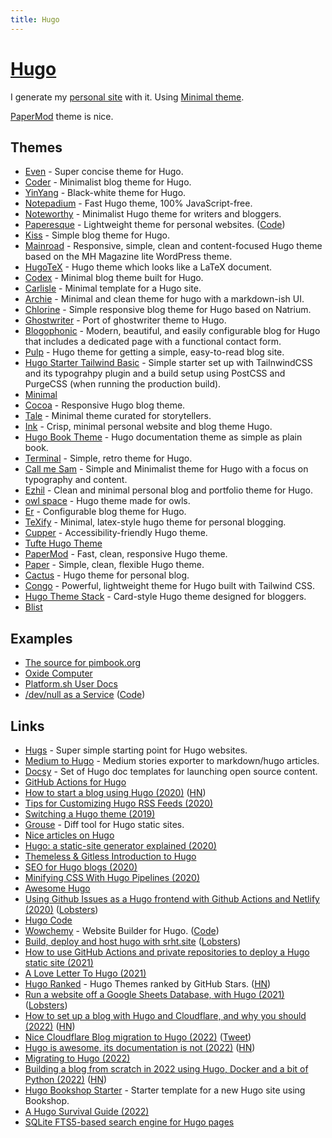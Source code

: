 ```yaml
---
title: Hugo
---
```


# [Hugo](https://gohugo.io)

I generate my [personal site](https://nikitavoloboev.xyz) with it. Using [Minimal theme](https://github.com/calintat/minimal).

[PaperMod](https://github.com/adityatelange/hugo-PaperMod/) theme is nice.

## Themes

- [Even](https://github.com/olOwOlo/hugo-theme-even) - Super concise theme for Hugo.
- [Coder](https://github.com/luizdepra/hugo-coder/) - Minimalist blog theme for Hugo.
- [YinYang](https://github.com/joway/hugo-theme-yinyang/) - Black-white theme for Hugo.
- [Notepadium](https://github.com/cntrump/hugo-notepadium) - Fast Hugo theme, 100% JavaScript-free.
- [Noteworthy](https://github.com/kimcc/hugo-theme-noteworthy) - Minimalist Hugo theme for writers and bloggers.
- [Paperesque](https://themes.gohugo.io/paperesque/) - Lightweight theme for personal websites. ([Code](https://github.com/capnfabs/paperesque))
- [Kiss](https://github.com/ribice/kiss) - Simple blog theme for Hugo.
- [Mainroad](https://github.com/Vimux/Mainroad) - Responsive, simple, clean and content-focused Hugo theme based on the MH Magazine lite WordPress theme.
- [HugoTeX](https://github.com/7ma7X/HugoTeX) - Hugo theme which looks like a LaTeX document.
- [Codex](https://github.com/jakewies/hugo-theme-codex) - Minimal blog theme built for Hugo.
- [Carlisle](https://github.com/thesephist/carlisle) - Minimal template for a Hugo site.
- [Archie](https://github.com/athul/archie) - Minimal and clean theme for hugo with a markdown-ish UI.
- [Chlorine](https://github.com/AnnaOpss/hugo-chlorine-theme) - Simple responsive blog theme for Hugo based on Natrium.
- [Ghostwriter](https://github.com/jbub/ghostwriter) - Port of ghostwriter theme to Hugo.
- [Blogophonic](https://github.com/formspree/blogophonic-hugo) - Modern, beautiful, and easily configurable blog for Hugo that includes a dedicated page with a functional contact form.
- [Pulp](https://github.com/koirand/pulp/) - Hugo theme for getting a simple, easy-to-read blog site.
- [Hugo Starter Tailwind Basic](https://github.com/bep/hugo-starter-tailwind-basic) - Simple starter set up with TailnwindCSS and its typograhpy plugin and a build setup using PostCSS and PurgeCSS (when running the production build).
- [Minimal](https://github.com/calintat/minimal)
- [Cocoa](https://github.com/nishanths/cocoa-hugo-theme) - Responsive Hugo blog theme.
- [Tale](https://github.com/EmielH/tale-hugo/) - Minimal theme curated for storytellers.
- [Ink](https://github.com/knadh/hugo-ink) - Crisp, minimal personal website and blog theme Hugo.
- [Hugo Book Theme](https://github.com/alex-shpak/hugo-book) - Hugo documentation theme as simple as plain book.
- [Terminal](https://github.com/panr/hugo-theme-terminal) - Simple, retro theme for Hugo.
- [Call me Sam](https://github.com/victoriadrake/hugo-theme-sam) - Simple and Minimalist theme for Hugo with a focus on typography and content.
- [Ezhil](https://github.com/vividvilla/ezhil) - Clean and minimal personal blog and portfolio theme for Hugo.
- [owl space](https://github.com/JoogsWasTaken/owlspace) - Hugo theme made for owls.
- [Er](https://github.com/lingxz/er) - Configurable blog theme for Hugo.
- [TeXify](https://github.com/queensferryme/hugo-theme-texify) - Minimal, latex-style hugo theme for personal blogging.
- [Cupper](https://github.com/zwbetz-gh/cupper-hugo-theme) - Accessibility-friendly Hugo theme.
- [Tufte Hugo Theme](https://github.com/shawnohare/hugo-tufte)
- [PaperMod](https://github.com/adityatelange/hugo-PaperMod) - Fast, clean, responsive Hugo theme.
- [Paper](https://github.com/nanxiaobei/hugo-paper) - Simple, clean, flexible Hugo theme.
- [Cactus](https://github.com/monkeyWzr/hugo-theme-cactus) - Hugo theme for personal blog.
- [Congo](https://github.com/jpanther/congo) - Powerful, lightweight theme for Hugo built with Tailwind CSS.
- [Hugo Theme Stack](https://github.com/CaiJimmy/hugo-theme-stack) - Card-style Hugo theme designed for bloggers.
- [Blist](https://github.com/apvarun/blist-hugo-theme)

## Examples

- [The source for pimbook.org](https://github.com/pim-book/pim-book.github.io)
- [Oxide Computer](https://github.com/oxidecomputer/design.oxide.computer)
- [Platform.sh User Docs](https://github.com/platformsh/platformsh-docs)
- [/dev/null as a Service](https://devnull-as-a-service.com/home/) ([Code](https://github.com/noqqe/devnull-as-a-service))

## Links

- [Hugs](https://github.com/bjango/Hugs) - Super simple starting point for Hugo websites.
- [Medium to Hugo](https://github.com/bgadrian/medium-to-hugo) - Medium stories exporter to markdown/hugo articles.
- [Docsy](https://github.com/google/docsy) - Set of Hugo doc templates for launching open source content.
- [GitHub Actions for Hugo](https://github.com/peaceiris/actions-hugo)
- [How to start a blog using Hugo (2020)](https://flaviocopes.com/start-blog-with-hugo/) ([HN](https://news.ycombinator.com/item?id=21978306))
- [Tips for Customizing Hugo RSS Feeds (2020)](https://benjamincongdon.me/blog/2020/01/14/Tips-for-Customizing-Hugo-RSS-Feeds/)
- [Switching a Hugo theme (2019)](https://misha.brukman.net/blog/2019/05/switching-hugo-theme/)
- [Grouse](https://github.com/capnfabs/grouse) - Diff tool for Hugo static sites.
- [Nice articles on Hugo](https://www.ronaldsvilcins.com/tags/hugo/)
- [Hugo: a static-site generator explained (2020)](https://lwn.net/SubscriberLink/825507/77df07d41cec68c4/)
- [Themeless & Gitless Introduction to Hugo](https://www.ii.com/themeless-gitless-intro-hugo/)
- [SEO for Hugo blogs (2020)](https://mathieuhendey.com/2020/10/seo-for-hugo-blogs/)
- [Minifying CSS With Hugo Pipelines (2020)](https://mathieuhendey.com/2020/10/minifying-css-with-hugo-pipelines/)
- [Awesome Hugo](https://github.com/theNewDynamic/awesome-hugo)
- [Using Github Issues as a Hugo frontend with Github Actions and Netlify (2020)](https://shazow.net/posts/github-issues-as-a-hugo-frontend/) ([Lobsters](https://lobste.rs/s/oeelem/using_github_issues_as_hugo_frontend_with))
- [Hugo Code](https://github.com/gohugoio/hugo)
- [Wowchemy](https://wowchemy.com/) - Website Builder for Hugo. ([Code](https://github.com/wowchemy/wowchemy-hugo-modules))
- [Build, deploy and host hugo with srht.site](https://www.monotux.tech/posts/2021/03/built-with-srht-sites/) ([Lobsters](https://lobste.rs/s/pjrbwg/build_deploy_host_hugo_with_srht_site))
- [How to use GitHub Actions and private repositories to deploy a Hugo static site (2021)](https://reverse.put.as/2021/03/11/hugo-githubactions/)
- [A Love Letter To Hugo (2021)](https://akondas.com/blog/a-love-letter-to-hugo/)
- [Hugo Ranked](https://hugoranked.com/) - Hugo Themes ranked by GitHub Stars. ([HN](https://news.ycombinator.com/item?id=28795478))
- [Run a website off a Google Sheets Database, with Hugo (2021)](https://www.markhansen.co.nz/build-a-website-off-a-google-sheets-database-using-hugo-netlify/) ([Lobsters](https://lobste.rs/s/eu9fjn/run_website_off_google_sheets_database))
- [How to set up a blog with Hugo and Cloudflare, and why you should (2022)](https://smaller.fish/posts/hugo) ([HN](https://news.ycombinator.com/item?id=30396935))
- [Nice Cloudflare Blog migration to Hugo (2022)](https://github.com/cloudflare/cloudflare-docs/pull/3609) ([Tweet](https://twitter.com/lukeed05/status/1496620597127696384))
- [Hugo is awesome, its documentation is not (2022)](https://sagar.se/blog/hugo-documentation/) ([HN](https://news.ycombinator.com/item?id=30527884))
- [Migrating to Hugo (2022)](https://www.georgeho.org/migrating-to-hugo/)
- [Building a blog from scratch in 2022 using Hugo, Docker and a bit of Python (2022)](https://blog.ioces.com/matt/posts/everything-old-is-new-again/) ([HN](https://news.ycombinator.com/item?id=30718757))
- [Hugo Bookshop Starter](https://github.com/CloudCannon/hugo-bookshop-starter) - Starter template for a new Hugo site using Bookshop.
- [A Hugo Survival Guide (2022)](https://janert.me/guides/hugo-survival-guide/)
- [SQLite FTS5-based search engine for Hugo pages](https://github.com/fazalmajid/fts5index)
